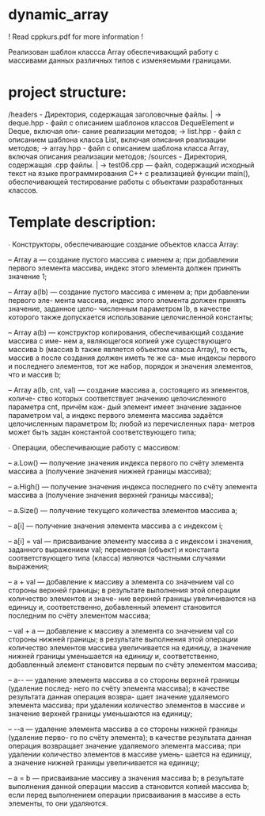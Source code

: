 # dynamic_array

! Read cppkurs.pdf for more information !

Реализован шаблон классса Array обеспечивающий работу с массивами данных различных типов с изменяемыми границами.

# project structure:

/headers - Директория, содержащая заголовочные файлы.
  |
  -> deque.hpp - файл с описанием шаблонов классов DequeElement и Deque, включая опи- сание реализации методов;
  -> list.hpp - файл с описанием шаблона класса List, включая описания реализации методов;
  -> array.hpp - файл с описанием шаблона класса Array, включая описания реализации методов;
/sources - Директория, содержащая .cpp файлы.
  |
  -> test06.cpp — файл, содержащий исходный текст на языке программирования C++ с реализацией функции main(), обеспечивающей тестирование работы с объектами разработанных классов.

# Template description:

∙ Конструкторы, обеспечивающие создание объектов класса Array:

– Array a — создание пустого массива с именем a; при добавлении первого элемента массива, индекс этого элемента должен принять значение 1;

– Array a(lb) — создание пустого массива с именем a; при добавлении первого эле- мента массива, индекс этого элемента должен принять значение, заданное цело- численным параметром lb, в качестве которого также допускается использование целочисленной константы;

– Array a(b) — конструктор копирования, обеспечивающий создание массива с име- нем a, являющегося копией уже существующего массива b (массив b также является объектом класса Array), то есть, массив a после создания должен иметь те же са- мые индексы первого и последнего элементов, тот же набор, порядок и значения элементов, что и массив b;

– Array a(lb, cnt, val) — создание массива a, состоящего из элементов, количе- ство которых соответствует значению целочисленного параметра cnt, причём каж- дый элемент имеет значение заданное параметром val, а индекс первого элемента массива задаётся целочисленным параметром lb; любой из перечисленных пара- метров может быть задан константой соответствующего типа;



∙ Операции, обеспечивающие работу с массивом:

– a.Low() — получение значения индекса первого по счёту элемента массива a (получение значения нижней границы массива);

– a.High() — получение значения индекса последнего по счёту элемента массива a (получение значения верхней границы массива);

– a.Size() — получение текущего количества элементов массива a;

– a[i] — получение значения элемента массива a с индексом i;

– a[i] = val — присваивание элементу массива a с индексом i значения, заданного выражением val; переменная (объект) и константа соответствующего типа (класса) являются частными случаями выражения;

– a + val — добавление к массиву a элемента со значением val со стороны верхней границы; в результате выполнения этой операции количество элементов и значе- ние верхней границы увеличиваются на единицу и, соответственно, добавленный элемент становится последним по счёту элементом массива;

– val + a — добавление к массиву a элемента со значением val со стороны нижней границы; в результате выполнения этой операции количество элементов массива увеличивается на единицу, а значение нижней границы уменьшается на единицу и, соответственно, добавленный элемент становится первым по счёту элементом массива;

– a-- — удаление элемента массива a со стороны верхней границы (удаление послед- него по счёту элемента массива); в качестве результата данная операция возвра- щает значение удаляемого элемента массива; при удалении количество элементов в массиве и значение верхней границы уменьшаются на единицу;

– --a — удаление элемента массива a со стороны нижней границы (удаление перво- го по счёту элемента); в качестве результата данная операция возвращает значение удаляемого элемента массива; при удалении количество элементов в массиве умень- шается на единицу, а значение нижней границы увеличивается на единицу;

– a = b — присваивание массиву a значения массива b; в результате выполнения данной операции массив a становится копией массива b; если перед выполнением операции присваивания в массиве a есть элементы, то они удаляются.
